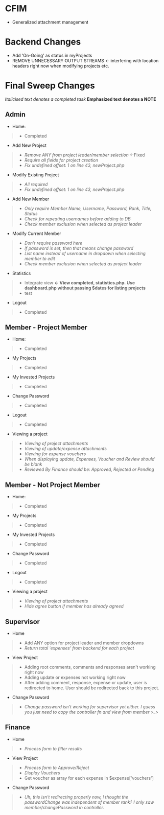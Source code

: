 CFIM
====
- Generalized attachment management

Backend Changes
===============
- Add 'On-Going' as status in myProjects
- REMOVE UNNECESSARY OUTPUT STREAMS <- interfering with location headers right now when modifying projects etc.

Final Sweep Changes
===================
*Italicised text denotes a completed task*
**Emphasized text denotes a NOTE**


Admin
-----
- Home: 
> - Completed

- Add New Project
> - *Remove ANY from project leader/member selection* <-Fixed
> - *Require all fields for project creation*
> - *Fix undefined offset: 1 on line 43, newProject.php*

- Modify Existing Project
> - *All required*
> - *Fix undefined offset: 1 on line 43, newProject.php*

- Add New Member
> - *Only require Member Name, Username, Password, Rank, Title, Status*
> - *Check for repeating usernames before adding to DB*
> - *Check member exclusion when selected as project leader*

- Modify Current Member
> - *Don't require password here*
> - *If password is set, then that means change password*
> - *List name instead of username in dropdown when selecting member to edit*
> - *Check member exclusion when selected as project leader*

- Statistics
> - Integrate view **<- View completed, statistics.php. Use dashboard.php without passing $dates for listing projects**
> - test

- Logout
> - Completed

Member - Project Member
-----------------------
- Home: 
> - Completed

- My Projects
> - Completed

- My Invested Projects
> - Completed

- Change Password
> - Completed

- Logout
> - Completed

- Viewing a project
> - *Viewing of project attachments*
> - *Viewing of update/expense attachments*
> - *Viewing for expense vouchers*
> - *When displaying update, Expenses, Voucher and Review should be blank*
> - *Reviewed By Finance should be: Approved, Rejected or Pending*

Member - Not Project Member
---------------------------
- Home: 
> - Completed

- My Projects
> - Completed

- My Invested Projects
> - Completed

- Change Password
> - Completed

- Logout
> - Completed

- Viewing a project
> - *Viewing of project attachments*
> - *Hide agree button if member has already agreed*

Supervisor
----------
- Home
> - Add ANY option for project leader and member dropdowns
> - *Return total 'expenses' from backend for each project*

- View Project
> - Adding root comments, comments and responses aren't working right now
> - Adding update or expenses not working right now
> - After adding comment, response, expense or update, user is redirected to home. User should be redirected back to this project.

- Change Password
> - *Change password isn't working for supervisor yet either. I guess you just need to copy the controller fn and view from member >_>*

Finance
-------
- Home
> - *Process form to filter results*

- View Project
> - *Process form to Approve/Reject*
> - *Display Vouchers*
> - Get voucher as array for each expense in $expense['vouchers']

- Change Password
> - *Uh, this isn't redirecting properly now, I thought the passwordChange was independent of member rank? I only saw member/changePassword in controller.*